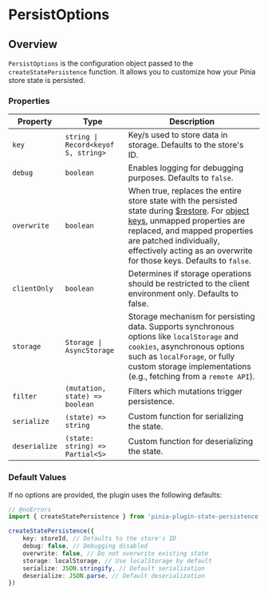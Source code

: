 # PersistOptions

## Overview

`PersistOptions` is the configuration object passed to the `createStatePersistence` function. It allows you to customize how your Pinia store state is persisted.

### Properties

| Property      | Type                                | Description                                                                                                                                                                                                                                                                                                                                          |
|---------------|-------------------------------------|------------------------------------------------------------------------------------------------------------------------------------------------------------------------------------------------------------------------------------------------------------------------------------------------------------------------------------------------------|
| `key`         | `string \| Record<keyof S, string>` | Key/s used to store data in storage. Defaults to the store's ID.                                                                                                                                                                                                                                                                                     |
| `debug`       | `boolean`                           | Enables logging for debugging purposes. Defaults to `false`.                                                                                                                                                                                                                                                                                         |
| `overwrite`   | `boolean`                           | When true, replaces the entire store state with the persisted state during [$restore](/guide/advance-usage.md#restore). For [object keys](/guide/advance-usage.md#object-key-persistence), unmapped properties are replaced, and mapped properties are patched individually, effectively acting as an overwrite for those keys. Defaults to `false`. |
| `clientOnly`  | `boolean`                           | Determines if storage operations should be restricted to the client environment only. Defaults to false.                                                                                                                                                                                                                                             |
| `storage`     | `Storage \| AsyncStorage`           | Storage mechanism for persisting data. Supports synchronous options like `localStorage` and `cookies`, asynchronous options such as `localForage`, or fully custom storage implementations (e.g., fetching from a `remote API`).                                                                                                                     |
| `filter`      | `(mutation, state) => boolean`      | Filters which mutations trigger persistence.                                                                                                                                                                                                                                                                                                         |
| `serialize`   | `(state) => string`                 | Custom function for serializing the state.                                                                                                                                                                                                                                                                                                           |
| `deserialize` | `(state: string) => Partial<S>`     | Custom function for deserializing the state.                                                                                                                                                                                                                                                                                                         |

### Default Values

If no options are provided, the plugin uses the following defaults:

```ts twoslash
// @noErrors
import { createStatePersistence } from 'pinia-plugin-state-persistence'

createStatePersistence({
	key: storeId, // Defaults to the store's ID
	debug: false, // Debugging disabled
	overwrite: false, // Do not overwrite existing state
	storage: localStorage, // Use localStorage by default
	serialize: JSON.stringify, // Default serialization
	deserialize: JSON.parse, // Default deserialization
})
```
